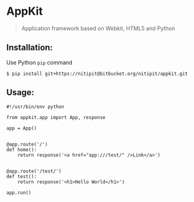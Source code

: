 # AppKit
> Application framework based on Webkit, HTML5 and Python

## Installation:
Use Python `pip` command
```
$ pip install git+https://nitipit@bitbucket.org/nitipit/appkit.git
```

## Usage:
```
#!/usr/bin/env python

from appkit.app import App, response

app = App()


@app.route('/')
def home():
    return response('<a href="app:///test/" />Link</a>')


@app.route('/test/')
def test():
    return response('<h1>Hello World</h1>')

app.run()
```